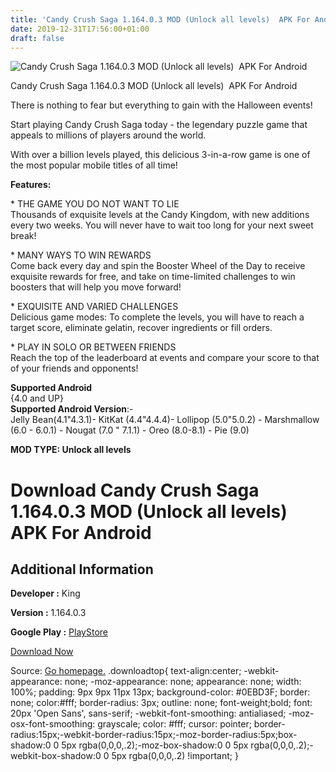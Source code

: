 ```yaml
---
title: 'Candy Crush Saga 1.164.0.3 MOD (Unlock all levels)  APK For Android'
date: 2019-12-31T17:56:00+01:00
draft: false
---
```


![Candy Crush Saga 1.164.0.3 MOD (Unlock all levels)  APK For Android](https://i0.wp.com/apkhome.net/wp-content/uploads/2019/11/Candy-Crush-Saga.png "Candy Crush Saga 1.164.0.3 MOD (Unlock all levels)  APK For Android")

  

Candy Crush Saga 1.164.0.3 MOD (Unlock all levels)  APK For Android

There is nothing to fear but everything to gain with the Halloween events!

Start playing Candy Crush Saga today - the legendary puzzle game that appeals to millions of players around the world.

With over a billion levels played, this delicious 3-in-a-row game is one of the most popular mobile titles of all time!

**Features:**

\* THE GAME YOU DO NOT WANT TO LIE  
Thousands of exquisite levels at the Candy Kingdom, with new additions every two weeks. You will never have to wait too long for your next sweet break!

\* MANY WAYS TO WIN REWARDS  
Come back every day and spin the Booster Wheel of the Day to receive exquisite rewards for free, and take on time-limited challenges to win boosters that will help you move forward!

\* EXQUISITE AND VARIED CHALLENGES  
Delicious game modes: To complete the levels, you will have to reach a target score, eliminate gelatin, recover ingredients or fill orders.

\* PLAY IN SOLO OR BETWEEN FRIENDS  
Reach the top of the leaderboard at events and compare your score to that of your friends and opponents!

**Supported Android**  
{4.0 and UP}  
**Supported Android Version**:-  
Jelly Bean(4.1"4.3.1)- KitKat (4.4"4.4.4)- Lollipop (5.0"5.0.2) - Marshmallow (6.0 - 6.0.1) - Nougat (7.0 " 7.1.1) - Oreo (8.0-8.1) - Pie (9.0)

**MOD TYPE: Unlock all levels**

Download Candy Crush Saga 1.164.0.3 MOD (Unlock all levels)  APK For Android
=============================================================================

Additional Information
----------------------

**Developer :** King

**Version :** 1.164.0.3

**Google Play :** [PlayStore](https://play.google.com/store/apps/details?id=com.king.candycrushsaga)

  

[Download Now](https://store4app.co/post/candy-crush-saga-1-164-0-3-mod-unlock-all-levels-apk-for-android_1573756173)

  
Source: [Go homepage.](https://store4app.co/post/candy-crush-saga-1-164-0-3-mod-unlock-all-levels-apk-for-android_1573756173) .downloadtop{ text-align:center; -webkit-appearance: none; -moz-appearance: none; appearance: none; width: 100%; padding: 9px 9px 11px 13px; background-color: #0EBD3F; border: none; color:#fff; border-radius: 3px; outline: none; font-weight;bold; font: 20px 'Open Sans', sans-serif; -webkit-font-smoothing: antialiased; -moz-osx-font-smoothing: grayscale; color: #fff; cursor: pointer; border-radius:15px;-webkit-border-radius:15px;-moz-border-radius:5px;box-shadow:0 0 5px rgba(0,0,0,.2);-moz-box-shadow:0 0 5px rgba(0,0,0,.2);-webkit-box-shadow:0 0 5px rgba(0,0,0,.2) !important; }